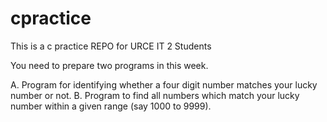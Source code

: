 # cpractice

This is a c practice REPO for URCE IT 2 Students

You need to prepare two programs in this week.

A. Program for identifying whether a four digit number matches your lucky number or not.
B. Program to find all numbers which match your lucky number within a given range (say 1000 to 9999).
